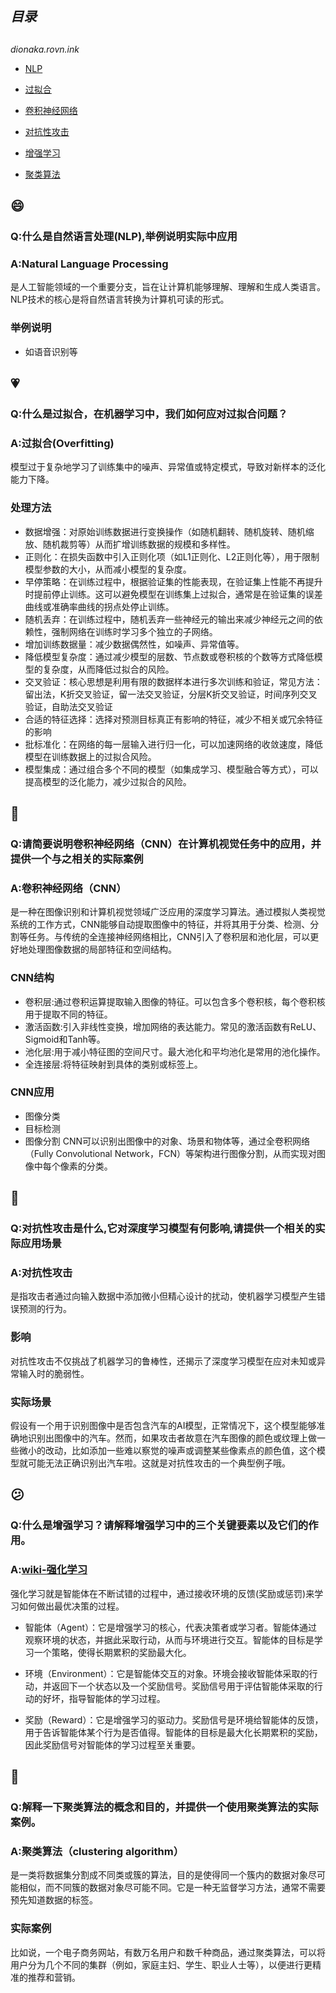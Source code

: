 ## ***目录***
##

*dionaka.rovn.ink*

 - [NLP](#smile)

 - [过拟合](#heartpulse)

 - [卷积神经网络](#shrimp)

 - [对抗性攻击](#ninja)

 - [增强学习](#confused)

 - [聚类算法](#drooling_face)


## :smile:
### Q:什么是自然语言处理(NLP),举例说明实际中应用
### A:Natural Language Processing
是人工智能领域的一个重要分支，旨在让计算机能够理解、理解和生成人类语言。NLP技术的核心是将自然语言转换为计算机可读的形式。
### 举例说明
- 如语音识别等


## :heartpulse:
### Q:什么是过拟合，在机器学习中，我们如何应对过拟合问题？
### A:过拟合(Overfitting)
模型过于复杂地学习了训练集中的噪声、异常值或特定模式，导致对新样本的泛化能力下降。
### 处理方法
- 数据增强：对原始训练数据进行变换操作（如随机翻转、随机旋转、随机缩放、随机裁剪等）从而扩增训练数据的规模和多样性。
- 正则化：在损失函数中引入正则化项（如L1正则化、L2正则化等），用于限制模型参数的大小，从而减小模型的复杂度。
- 早停策略：在训练过程中，根据验证集的性能表现，在验证集上性能不再提升时提前停止训练。这可以避免模型在训练集上过拟合，通常是在验证集的误差曲线或准确率曲线的拐点处停止训练。
- 随机丢弃：在训练过程中，随机丢弃一些神经元的输出来减少神经元之间的依赖性，强制网络在训练时学习多个独立的子网络。
- 增加训练数据量：减少数据偶然性，如噪声、异常值等。
- 降低模型复杂度：通过减少模型的层数、节点数或卷积核的个数等方式降低模型的复杂度，从而降低过拟合的风险。
- 交叉验证：核心思想是利用有限的数据样本进行多次训练和验证，常见方法：留出法，K折交叉验证，留一法交叉验证，分层K折交叉验证，时间序列交叉验证，自助法交叉验证
- 合适的特征选择：选择对预测目标真正有影响的特征，减少不相关或冗余特征的影响
- 批标准化：在网络的每一层输入进行归一化，可以加速网络的收敛速度，降低模型在训练数据上的过拟合风险。
- 模型集成：通过组合多个不同的模型（如集成学习、模型融合等方式），可以提高模型的泛化能力，减少过拟合的风险。


## :shrimp:
### Q:请简要说明卷积神经网络（CNN）在计算机视觉任务中的应用，并提供一个与之相关的实际案例
### A:卷积神经网络（CNN）
是一种在图像识别和计算机视觉领域广泛应用的深度学习算法。通过模拟人类视觉系统的工作方式，CNN能够自动提取图像中的特征，并将其用于分类、检测、分割等任务。与传统的全连接神经网络相比，CNN引入了卷积层和池化层，可以更好地处理图像数据的局部特征和空间结构。
### CNN结构
 - 卷积层:通过卷积运算提取输入图像的特征。可以包含多个卷积核，每个卷积核用于提取不同的特征。
 - 激活函数:引入非线性变换，增加网络的表达能力。常见的激活函数有ReLU、Sigmoid和Tanh等。
 - 池化层:用于减小特征图的空间尺寸。最大池化和平均池化是常用的池化操作。
 - 全连接层:将特征映射到具体的类别或标签上。
### CNN应用
 - 图像分类
 - 目标检测
 - 图像分割
CNN可以识别出图像中的对象、场景和物体等，通过全卷积网络（Fully Convolutional Network，FCN）等架构进行图像分割，从而实现对图像中每个像素的分类。



## :ninja:
### Q:对抗性攻击是什么,它对深度学习模型有何影响,请提供一个相关的实际应用场景
### A:对抗性攻击
是指攻击者通过向输入数据中添加微小但精心设计的扰动，使机器学习模型产生错误预测的行为。
### 影响
对抗性攻击不仅挑战了机器学习的鲁棒性，还揭示了深度学习模型在应对未知或异常输入时的脆弱性。
### 实际场景
假设有一个用于识别图像中是否包含汽车的AI模型，正常情况下，这个模型能够准确地识别出图像中的汽车。然而，如果攻击者故意在汽车图像的颜色或纹理上做一些微小的改动，比如添加一些难以察觉的噪声或调整某些像素点的颜色值，这个模型就可能无法正确识别出汽车啦。这就是对抗性攻击的一个典型例子哦。



## :confused:
### Q:什么是增强学习？请解释增强学习中的三个关键要素以及它们的作用。
### A:[wiki-强化学习](https://zh.wikipedia.org/wiki/%E5%BC%BA%E5%8C%96%E5%AD%A6%E4%B9%A0)

强化学习就是智能体在不断试错的过程中，通过接收环境的反馈(奖励或惩罚)来学习如何做出最优决策的过程。

- 智能体（Agent）：它是增强学习的核心，代表决策者或学习者。智能体通过观察环境的状态，并据此采取行动，从而与环境进行交互。智能体的目标是学习一个策略，使得长期累积的奖励最大化。

- 环境（Environment）：它是智能体交互的对象。环境会接收智能体采取的行动，并返回下一个状态以及一个奖励信号。奖励信号用于评估智能体采取的行动的好坏，指导智能体的学习过程。

- 奖励（Reward）：它是增强学习的驱动力。奖励信号是环境给智能体的反馈，用于告诉智能体某个行为是否值得。智能体的目标是最大化长期累积的奖励，因此奖励信号对智能体的学习过程至关重要。

## :drooling_face:
### Q:解释一下聚类算法的概念和目的，并提供一个使用聚类算法的实际案例。
### A:聚类算法（clustering algorithm）
是一类将数据集分割成不同类或簇的算法，目的是使得同一个簇内的数据对象尽可能相似，而不同簇的数据对象尽可能不同。它是一种无监督学习方法，通常不需要预先知道数据的标签。
### 实际案例
比如说，一个电子商务网站，有数万名用户和数千种商品，通过聚类算法，可以将用户分为几个不同的集群（例如，家庭主妇、学生、职业人士等），以便进行更精准的推荐和营销。
